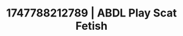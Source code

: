 ---
categories:
- Erotic tension tease
- Erotic archetypes
- Erotic surprise
- Naughty expression
- After dark play
image: /assets/images/1747788212789.jpg
layout: post
seo:
  description: Featured content with sensual Scat Fetish, ABDL Play. HD images available.
  keywords: Scat Fetish, ABDL Play
  og_image: /assets/images/1747788212789.jpg
  schema_type: VisualArtwork
tags:
- ABDL Play
- '#1747788212789'
- Scat Fetish
title: 1747788212789 | ABDL Play Scat Fetish
---